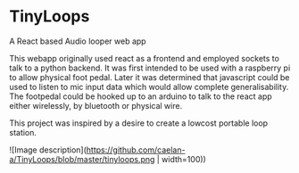 # TinyLoops
A React based Audio looper web app

This webapp originally used react as a frontend and employed sockets to talk to a python backend. It was first intended to be used with a raspberry pi to allow physical foot pedal.
Later it was determined that javascript could be used to listen to mic input data which would allow complete generalisability. 
The footpedal could be hooked up to an arduino to talk to the react app either wirelessly, by bluetooth or physical wire.

This project was inspired by a desire to create a lowcost portable loop station.

![Image description](https://github.com/caelan-a/TinyLoops/blob/master/tinyloops.png | width=100))

